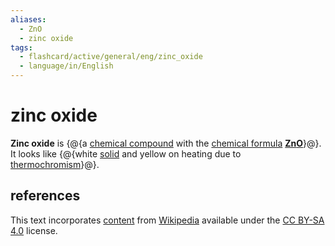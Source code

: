 ```yaml
---
aliases:
  - ZnO
  - zinc oxide
tags:
  - flashcard/active/general/eng/zinc_oxide
  - language/in/English
---
```


# zinc oxide

__Zinc oxide__ is {@{a [chemical compound](chemical%20compound.md) with the [chemical formula](chemical%20formula.md) __[Zn](zinc.md)[O](oxygen.md)__}@}. It looks like {@{white [solid](solid.md) and yellow on heating due to [thermochromism](theromochromism.md)}@}.

## references

This text incorporates [content](https://en.wikipedia.org/wiki/zinc_oxide) from [Wikipedia](Wikipedia.md) available under the [CC BY-SA 4.0](https://creativecommons.org/licenses/by-sa/4.0/) license.
